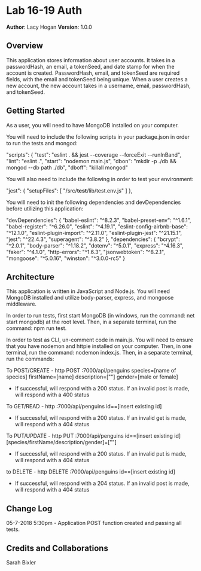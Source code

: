 # Lab 16-19 Auth
**Author**: Lacy Hogan
**Version**: 1.0.0

## Overview
This application stores information about user accounts. It takes in a passwordHash, an email, a tokenSeed, and date stamp for when the account is created. PasswordHash, email, and tokenSeed are required fields, with the email and tokenSeed being unique. When a user creates a new account, the new account takes in a username, email, passwordHash, and tokenSeed.

## Getting Started
As a user, you will need to have MongoDB installed on your computer. 

You will need to include the following scripts in your package.json in order to run the tests and mongod:

 "scripts": {
    "test": "eslint . && jest --coverage --forceExit --runInBand",
    "lint": "eslint .",
    "start": "nodemon main.js",
    "dbon": "mkdir -p ./db && mongod --db path ./db",
    "dboff": "killall mongod"

You will also need to include the following in order to test your environment:

  "jest": {
    "setupFiles": [
      "<rootDir>/src/__test__/lib/test.env.js"
    ]
  },

You will need to init the following dependencies and devDependencies before utilizing this application:

  "devDependencies": {
    "babel-eslint": "^8.2.3",
    "babel-preset-env": "^1.6.1",
    "babel-register": "^6.26.0",
    "eslint": "^4.19.1",
    "eslint-config-airbnb-base": "^12.1.0",
    "eslint-plugin-import": "^2.11.0",
    "eslint-plugin-jest": "^21.15.1",
    "jest": "^22.4.3",
    "superagent": "^3.8.2"
  },
  "dependencies": {
    "bcrypt": "^2.0.1",
    "body-parser": "^1.18.2",
    "dotenv": "^5.0.1",
    "express": "^4.16.3",
    "faker": "^4.1.0",
    "http-errors": "^1.6.3",
    "jsonwebtoken": "^8.2.1",
    "mongoose": "^5.0.16",
    "winston": "^3.0.0-rc5"
  }

## Architecture
This application is written in JavaScript and Node.js. You will need MongoDB installed and utilize body-parser, express, and mongoose middleware. 

In order to run tests, first start MongoDB (in windows, run the command: net start mongodb) at the root level. Then, in a separate terminal, run the command: npm run test.

In order to test as CLI, un-comment code in main.js. You will need to ensure that you have nodemon and httpie installed on your computer. Then, in one terminal, run the command: nodemon index.js. Then, in a separate terminal, run the commands:

To POST/CREATE - http POST :7000/api/penguins species=[name of species] firstName=[name] description=[""] gender=[male or female]

- If successful, will respond with a 200 status. If an invalid post is made, will respond with a 400 status

To GET/READ - http :7000/api/penguins id==[insert existing id]

- If successful, will respond with a 200 status. If an invalid get is made, will respond with a 404 status

To PUT/UPDATE - http PUT :7000/api/penguins id==[insert existing id] [species/firstName/description/gender]=[""]

- If successful, will respond with a 200 status. If an invalid put is made, will respond with a 404 status

to DELETE - http DELETE :7000/api/penguins id==[insert existing id]

- If successful, will respond with a 204 status. If an invalid post is made, will respond with a 404 status

## Change Log
05-7-2018 5:30pm - Application POST function created and passing all tests.

## Credits and Collaborations
Sarah Bixler